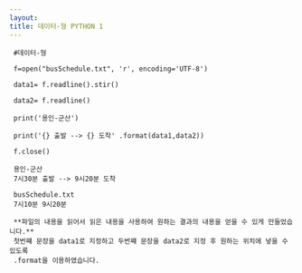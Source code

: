 ```yaml
---
layout: 
title: 데이터-형 PYTHON 1
---
```


     #데이터-형 

     f=open("busSchedule.txt", 'r', encoding='UTF-8')

     data1= f.readline().stir()

     data2= f.readline()
     
     print('용인-군산')
     
     print('{} 출발 --> {} 도착' .format(data1,data2))

     f.close()

     용인-군산
     7시30분 출발 --> 9시20분 도착
     
     busSchedule.txt
     7시10분 9시20분
     
     **파일의 내용을 읽어서 읽은 내용을 사용하여 원하는 결과의 내용을 얻을 수 있게 만들었습니다.**
     첫번쨰 문장을 data1로 지정하고 두번쨰 문장을 data2로 지정 후 원하는 위치에 넣을 수 있도록
     .format을 이용하였습니다.
     
